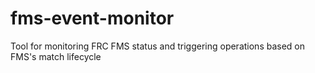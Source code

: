 # fms-event-monitor
Tool for monitoring FRC FMS status and triggering operations based on FMS's match lifecycle
